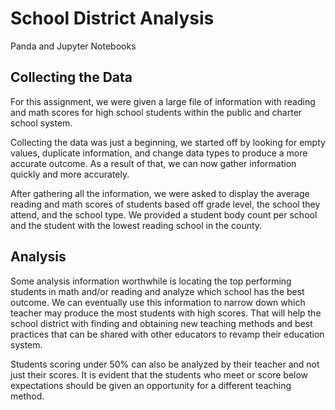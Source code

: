 # School District Analysis
Panda and Jupyter Notebooks

## Collecting the Data 

For this assignment, we were given a large file of information with reading and math scores for high school students within the public and charter school system.

Collecting the data was just a beginning, we started off by looking for empty values, duplicate information, and change data types to produce a more accurate outcome. As a result of that, we can now gather information quickly and more accurately. 

After gathering all the information, we were asked to display the average reading and math scores of students based off grade level, the school they attend, and the school type.  We provided a student body count per school and the student with the lowest reading school in the county. 

## Analysis 

Some analysis information worthwhile is locating the top performing students in math and/or reading and analyze which school has the best outcome. We can eventually use this information to narrow down which teacher may produce the most students with high scores. That will help the school district with finding and obtaining new teaching methods and best practices that can be shared with other educators to revamp their education system. 

Students scoring under 50% can also be analyzed by their teacher and not just their scores. It is evident that the students who meet or score below expectations should be given an opportunity for a different teaching method. 



